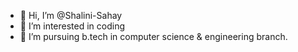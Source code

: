 - 👋 Hi, I’m @Shalini-Sahay
- 👀 I’m interested in coding
- 🌱 I’m pursuing b.tech in computer science & engineering branch.

<!---
Shalini-Sahay/Shalini-Sahay is a ✨ special ✨ repository because its `README.md` (this file) appears on your GitHub profile.
You can click the Preview link to take a look at your changes.
--->
